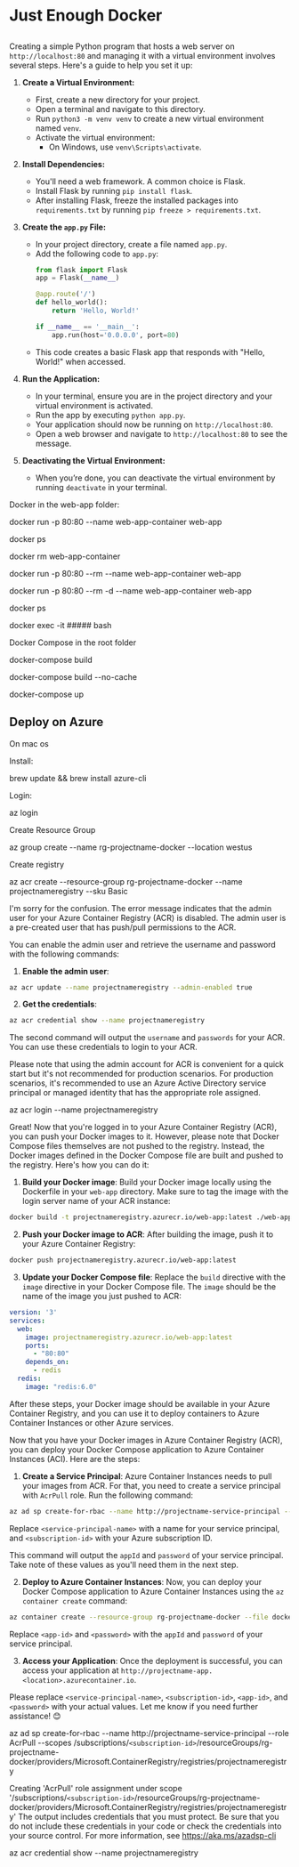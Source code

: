 # Just Enough Docker

##

Creating a simple Python program that hosts a web server on `http://localhost:80` and managing it with a virtual environment involves several steps. Here's a guide to help you set it up:

1. **Create a Virtual Environment:**
   - First, create a new directory for your project.
   - Open a terminal and navigate to this directory.
   - Run `python3 -m venv venv` to create a new virtual environment named `venv`.
   - Activate the virtual environment:
     - On Windows, use `venv\Scripts\activate`.

2. **Install Dependencies:**
   - You'll need a web framework. A common choice is Flask.
   - Install Flask by running `pip install flask`.
   - After installing Flask, freeze the installed packages into `requirements.txt` by running `pip freeze > requirements.txt`.

3. **Create the `app.py` File:**
   - In your project directory, create a file named `app.py`.
   - Add the following code to `app.py`:
     ```python
     from flask import Flask
     app = Flask(__name__)

     @app.route('/')
     def hello_world():
         return 'Hello, World!'

     if __name__ == '__main__':
         app.run(host='0.0.0.0', port=80)
     ```
   - This code creates a basic Flask app that responds with "Hello, World!" when accessed.

4. **Run the Application:**
   - In your terminal, ensure you are in the project directory and your virtual environment is activated.
   - Run the app by executing `python app.py`.
   - Your application should now be running on `http://localhost:80`.
   - Open a web browser and navigate to `http://localhost:80` to see the message.

5. **Deactivating the Virtual Environment:**
   - When you’re done, you can deactivate the virtual environment by running `deactivate` in your terminal.

Docker in the web-app folder:

docker run -p 80:80 --name web-app-container web-app

docker ps

docker rm web-app-container

docker run -p 80:80 --rm --name web-app-container web-app

docker run -p 80:80 --rm -d --name web-app-container web-app

docker ps

docker exec -it ##### bash

Docker Compose in the root folder

docker-compose build

docker-compose build --no-cache

docker-compose up

## Deploy on Azure

On mac os

Install:

brew update && brew install azure-cli

Login:

az login

Create Resource Group

az group create --name rg-projectname-docker --location westus

Create registry

az acr create --resource-group rg-projectname-docker --name projectnameregistry --sku Basic


I'm sorry for the confusion. The error message indicates that the admin user for your Azure Container Registry (ACR) is disabled. The admin user is a pre-created user that has push/pull permissions to the ACR.

You can enable the admin user and retrieve the username and password with the following commands:

1. **Enable the admin user**:
```bash
az acr update --name projectnameregistry --admin-enabled true
```

2. **Get the credentials**:
```bash
az acr credential show --name projectnameregistry
```

The second command will output the `username` and `passwords` for your ACR. You can use these credentials to login to your ACR.

Please note that using the admin account for ACR is convenient for a quick start but it's not recommended for production scenarios. For production scenarios, it's recommended to use an Azure Active Directory service principal or managed identity that has the appropriate role assigned.

az acr login --name projectnameregistry

Great! Now that you're logged in to your Azure Container Registry (ACR), you can push your Docker images to it. However, please note that Docker Compose files themselves are not pushed to the registry. Instead, the Docker images defined in the Docker Compose file are built and pushed to the registry. Here's how you can do it:

1. **Build your Docker image**: Build your Docker image locally using the Dockerfile in your `web-app` directory. Make sure to tag the image with the login server name of your ACR instance:
```bash
docker build -t projectnameregistry.azurecr.io/web-app:latest ./web-app
```

2. **Push your Docker image to ACR**: After building the image, push it to your Azure Container Registry:
```bash
docker push projectnameregistry.azurecr.io/web-app:latest
```

3. **Update your Docker Compose file**: Replace the `build` directive with the `image` directive in your Docker Compose file. The `image` should be the name of the image you just pushed to ACR:
```yaml
version: '3'
services:
  web:
    image: projectnameregistry.azurecr.io/web-app:latest
    ports:
      - "80:80"
    depends_on:
      - redis
  redis:
    image: "redis:6.0"
```

After these steps, your Docker image should be available in your Azure Container Registry, and you can use it to deploy containers to Azure Container Instances or other Azure services.

Now that you have your Docker images in Azure Container Registry (ACR), you can deploy your Docker Compose application to Azure Container Instances (ACI). Here are the steps:

1. **Create a Service Principal**: Azure Container Instances needs to pull your images from ACR. For that, you need to create a service principal with `AcrPull` role. Run the following command:
```bash
az ad sp create-for-rbac --name http://projectname-service-principal --role AcrPull --scopes /subscriptions/<subscription-id>/resourceGroups/rg-projectname-docker/providers/Microsoft.ContainerRegistry/registries/projectnameregistry
```
Replace `<service-principal-name>` with a name for your service principal, and `<subscription-id>` with your Azure subscription ID.

This command will output the `appId` and `password` of your service principal. Take note of these values as you'll need them in the next step.

2. **Deploy to Azure Container Instances**: Now, you can deploy your Docker Compose application to Azure Container Instances using the `az container create` command:
```bash
az container create --resource-group rg-projectname-docker --file docker-compose.yml --registry-login-server projectnameregistry.azurecr.io --registry-username '#########' --registry-password '#########' --dns-name-label projectname-app --name projectname-container
```
Replace `<app-id>` and `<password>` with the `appId` and `password` of your service principal.

3. **Access your Application**: Once the deployment is successful, you can access your application at `http://projectname-app.<location>.azurecontainer.io`.

Please replace `<service-principal-name>`, `<subscription-id>`, `<app-id>`, and `<password>` with your actual values. Let me know if you need further assistance! 😊

az ad sp create-for-rbac --name http://projectname-service-principal --role AcrPull --scopes /subscriptions/`<subscription-id>`/resourceGroups/rg-projectname-docker/providers/Microsoft.ContainerRegistry/registries/projectnameregistry

Creating 'AcrPull' role assignment under scope '/subscriptions/`<subscription-id>`/resourceGroups/rg-projectname-docker/providers/Microsoft.ContainerRegistry/registries/projectnameregistry'
The output includes credentials that you must protect. Be sure that you do not include these credentials in your code or check the credentials into your source control. For more information, see https://aka.ms/azadsp-cli

az acr credential show --name projectnameregistry
